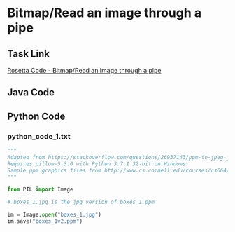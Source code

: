 # Bitmap/Read an image through a pipe

## Task Link
[Rosetta Code - Bitmap/Read an image through a pipe](https://rosettacode.org/wiki/Bitmap/Read_an_image_through_a_pipe)

## Java Code
## Python Code
### python_code_1.txt
```python
"""
Adapted from https://stackoverflow.com/questions/26937143/ppm-to-jpeg-jpg-conversion-for-python-3-4-1
Requires pillow-5.3.0 with Python 3.7.1 32-bit on Windows.
Sample ppm graphics files from http://www.cs.cornell.edu/courses/cs664/2003fa/images/
"""

from PIL import Image

# boxes_1.jpg is the jpg version of boxes_1.ppm

im = Image.open("boxes_1.jpg")
im.save("boxes_1v2.ppm")

```

